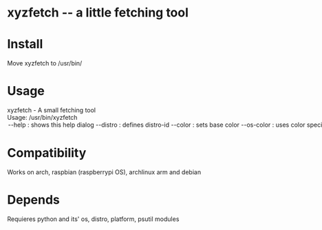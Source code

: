 # xyzfetch -- a little fetching tool

# Install
Move xyzfetch to /usr/bin/

# Usage
xyzfetch - A small fetching tool <br>
Usage: /usr/bin/xyzfetch <option> <string><br>
      --help            : shows this help dialog<br>
      --distro <string> : defines distro-id<br>
      --color <string>  : sets base color<br>
      --os-color        : uses color specified in os-release<br>


# Compatibility
Works on arch, raspbian (raspberrypi OS), archlinux arm and debian

# Depends
Requieres python and its' os, distro, platform, psutil modules
